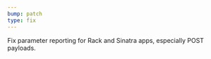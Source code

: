 ```yaml
---
bump: patch
type: fix
---
```


Fix parameter reporting for Rack and Sinatra apps, especially POST payloads.
